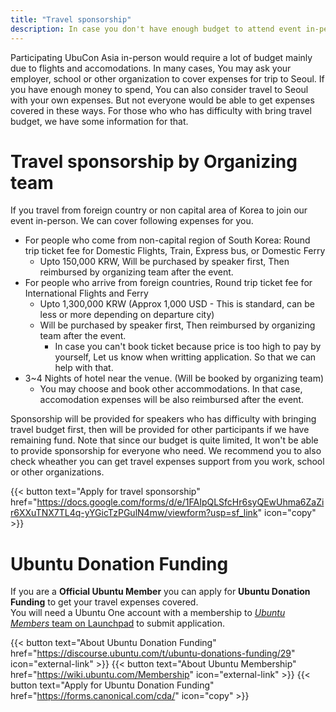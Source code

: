 ```yaml
---
title: "Travel sponsorship"
description: In case you don't have enough budget to attend event in-person
---
```


Participating UbuCon Asia in-person would require a lot of budget mainly due to flights and accomodations.
In many cases, You may ask your employer, school or other organization to cover expenses for trip to Seoul.
If you have enough money to spend, You can also consider travel to Seoul with your own expenses.
But not everyone would be able to get expenses covered in these ways. For those who who has difficulty with bring travel budget, we have some information for that.

# Travel sponsorship by Organizing team
If you travel from foreign country or non capital area of Korea to join our event in-person. We can cover following expenses for you.
- For people who come from non-capital region of South Korea: Round trip ticket fee for Domestic Flights, Train, Express bus, or Domestic Ferry
  - Upto 150,000 KRW, Will be purchased by speaker first, Then reimbursed by organizing team after the event.
- For people who arrive from foreign countries, Round trip ticket fee for International Flights and Ferry
  - Upto 1,300,000 KRW (Approx 1,000 USD - This is standard, can be less or more depending on departure city)
  - Will be purchased by speaker first, Then reimbursed by organizing team after the event.
    - In case you can't book ticket because price is too high to pay by yourself, Let us know when writting application. So that we can help with that. 
- 3~4 Nights of hotel near the venue. (Will be booked by organizing team)
  - You may choose and book other accommodations. In that case, accomodation expenses will be also reimbursed after the event.

Sponsorship will be provided for speakers who has difficulty with bringing travel budget first, then will be provided for other participants if we have remaining fund. 
Note that since our budget is quite limited, It won't be able to provide sponsorship for everyone who need. We recommend you to also check wheather you can get travel expenses support from you work, school or other organizations.

{{< button text="Apply for travel sponsorship" href="https://docs.google.com/forms/d/e/1FAIpQLSfcHr6syQEwUhma6ZaZir6XXuTNX7TL4q-yYGicTzPGulN4mw/viewform?usp=sf_link" icon="copy" >}}

# Ubuntu Donation Funding
If you are a **Official Ubuntu Member** you can apply for **Ubuntu Donation Funding** to get your travel expenses covered.   
You will need a Ubuntu One account with a membership to [*Ubuntu Members* team on Launchpad](https://launchpad.net/~ubuntumembers) to submit application.

{{< button text="About Ubuntu Donation Funding" href="https://discourse.ubuntu.com/t/ubuntu-donations-funding/29" icon="external-link" >}}
{{< button text="About Ubuntu Membership" href="https://wiki.ubuntu.com/Membership" icon="external-link" >}}
{{< button text="Apply for Ubuntu Donation Funding" href="https://forms.canonical.com/cda/" icon="copy" >}}